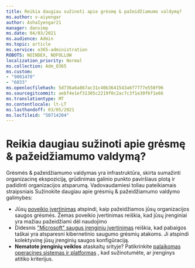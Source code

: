 ```yaml
---
title: Reikia daugiau sužinoti apie grėsmę & pažeidžiamumo valdymą?
ms.author: v-aiyengar
author: AshaIyengar21
manager: dansimp
ms.date: 04/03/2021
ms.audience: Admin
ms.topic: article
ms.service: o365-administration
ROBOTS: NOINDEX, NOFOLLOW
localization_priority: Normal
ms.collection: Adm_O365
ms.custom:
- "9001470"
- "6033"
ms.openlocfilehash: 5d736a6a867ac31c40b3641543a6f7777e550f96
ms.sourcegitcommit: aebf4e1ef31305c2219f0c2ac7c3f1e30f6f1e66
ms.translationtype: MT
ms.contentlocale: lt-LT
ms.lasthandoff: 03/05/2021
ms.locfileid: "50714204"
---
```

# <a name="need-to-know-more-on-threat--vulnerability-management"></a>Reikia daugiau sužinoti apie grėsmę & pažeidžiamumo valdymą?

Grėsmės & pažeidžiamumo valdymas yra infrastruktūra, skirta sumažinti organizacinę ekspoziciją, grūdinimas galinio punkto paviršiaus plotą ir padidinti organizacijos atsparumą. Vadovaudamiesi toliau pateikiamais straipsniais Sužinokite daugiau apie grėsmių & pažeidžiamumo valdymo galimybes:

- Jūsų [poveikio įvertinimas](https://docs.microsoft.com/windows/security/threat-protection/microsoft-defender-atp/tvm-exposure-score) atspindi, kaip pažeidžiamos jūsų organizacijos saugos grėsmės. Žemas poveikio įvertinimas reiškia, kad jūsų įrenginiai yra mažiau pažeidžiami dėl naudojimo
- Didesnis ["Microsoft" saugus įrenginių įvertinimas](https://docs.microsoft.com/windows/security/threat-protection/microsoft-defender-atp/tvm-microsoft-secure-score-devices) reiškia, kad pabaigos taškai yra atsparesni kibernetinio saugumo grėsmių atakoms. Ji atspindi kolektyvinę jūsų įrenginių saugos konfigūraciją.
- **Nematote įrenginių veiklos** ataskaitų srityje? Patikrinkite [palaikomas operacines sistemas ir platformas](https://docs.microsoft.com/windows/security/threat-protection/microsoft-defender-atp/tvm-supported-os) , kad sužinotumėte, ar įrenginys atitiko kriterijus.
